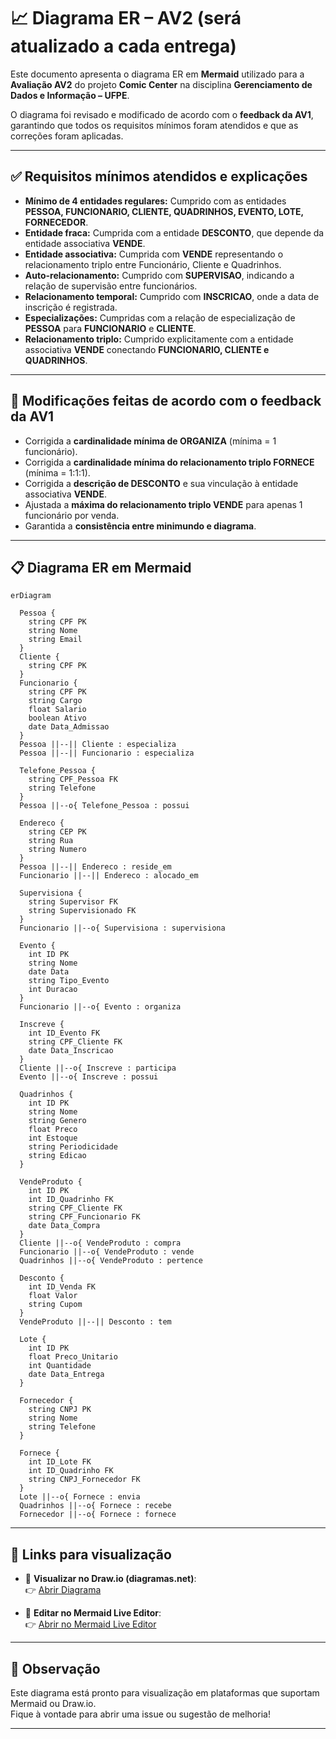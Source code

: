 
# 📈 Diagrama ER – AV2 (será atualizado a cada entrega)

Este documento apresenta o diagrama ER em **Mermaid** utilizado para a **Avaliação AV2** do projeto **Comic Center** na disciplina **Gerenciamento de Dados e Informação – UFPE**.

O diagrama foi revisado e modificado de acordo com o **feedback da AV1**, garantindo que todos os requisitos mínimos foram atendidos e que as correções foram aplicadas.

---

## ✅ Requisitos mínimos atendidos e explicações

- **Mínimo de 4 entidades regulares:** Cumprido com as entidades **PESSOA, FUNCIONARIO, CLIENTE, QUADRINHOS, EVENTO, LOTE, FORNECEDOR**.
- **Entidade fraca:** Cumprida com a entidade **DESCONTO**, que depende da entidade associativa **VENDE**.
- **Entidade associativa:** Cumprida com **VENDE** representando o relacionamento triplo entre Funcionário, Cliente e Quadrinhos.
- **Auto-relacionamento:** Cumprido com **SUPERVISAO**, indicando a relação de supervisão entre funcionários.
- **Relacionamento temporal:** Cumprido com **INSCRICAO**, onde a data de inscrição é registrada.
- **Especializações:** Cumpridas com a relação de especialização de **PESSOA** para **FUNCIONARIO** e **CLIENTE**.
- **Relacionamento triplo:** Cumprido explicitamente com a entidade associativa **VENDE** conectando **FUNCIONARIO, CLIENTE e QUADRINHOS**.

---

## 🔧 Modificações feitas de acordo com o feedback da AV1

- Corrigida a **cardinalidade mínima de ORGANIZA** (mínima = 1 funcionário).
- Corrigida a **cardinalidade mínima do relacionamento triplo FORNECE** (mínima = 1:1:1).
- Corrigida a **descrição de DESCONTO** e sua vinculação à entidade associativa **VENDE**.
- Ajustada a **máxima do relacionamento triplo VENDE** para apenas 1 funcionário por venda.
- Garantida a **consistência entre minimundo e diagrama**.

---

## 📋 Diagrama ER em Mermaid

```mermaid
erDiagram

  Pessoa {
    string CPF PK
    string Nome
    string Email
  }
  Cliente {
    string CPF PK
  }
  Funcionario {
    string CPF PK
    string Cargo
    float Salario
    boolean Ativo
    date Data_Admissao
  }
  Pessoa ||--|| Cliente : especializa
  Pessoa ||--|| Funcionario : especializa

  Telefone_Pessoa {
    string CPF_Pessoa FK
    string Telefone
  }
  Pessoa ||--o{ Telefone_Pessoa : possui

  Endereco {
    string CEP PK
    string Rua
    string Numero
  }
  Pessoa ||--|| Endereco : reside_em
  Funcionario ||--|| Endereco : alocado_em

  Supervisiona {
    string Supervisor FK
    string Supervisionado FK
  }
  Funcionario ||--o{ Supervisiona : supervisiona

  Evento {
    int ID PK
    string Nome
    date Data
    string Tipo_Evento
    int Duracao
  }
  Funcionario ||--o{ Evento : organiza

  Inscreve {
    int ID_Evento FK
    string CPF_Cliente FK
    date Data_Inscricao
  }
  Cliente ||--o{ Inscreve : participa
  Evento ||--o{ Inscreve : possui

  Quadrinhos {
    int ID PK
    string Nome
    string Genero
    float Preco
    int Estoque
    string Periodicidade
    string Edicao
  }

  VendeProduto {
    int ID PK
    int ID_Quadrinho FK
    string CPF_Cliente FK
    string CPF_Funcionario FK
    date Data_Compra
  }
  Cliente ||--o{ VendeProduto : compra
  Funcionario ||--o{ VendeProduto : vende
  Quadrinhos ||--o{ VendeProduto : pertence

  Desconto {
    int ID_Venda FK
    float Valor
    string Cupom
  }
  VendeProduto ||--|| Desconto : tem

  Lote {
    int ID PK
    float Preco_Unitario
    int Quantidade
    date Data_Entrega
  }

  Fornecedor {
    string CNPJ PK
    string Nome
    string Telefone
  }

  Fornece {
    int ID_Lote FK
    int ID_Quadrinho FK
    string CNPJ_Fornecedor FK
  }
  Lote ||--o{ Fornece : envia
  Quadrinhos ||--o{ Fornece : recebe
  Fornecedor ||--o{ Fornece : fornece
```

---

## 🔗 Links para visualização

- 📄 **Visualizar no Draw.io (diagramas.net)**:  
👉 [Abrir Diagrama](https://app.diagrams.net/?splash=0#G1z9cHzAu5elWG1Sr_yfaFSnkrfjwySuP5#%7B%22pageId%22%3A%22MDzwoyZKB1G08Y7-jSuO%22%7D)

- 📝 **Editar no Mermaid Live Editor**:  
👉 [Abrir no Mermaid Live Editor](https://mermaid.live/edit#pako:eNqVVm2PmkAQ_itkk37zLodveH4ziqmtBxycfmhMyBb2cFPY5RYw7an_vbu8uSDG9ouR2Wdmntl5ZuAIPOojMAWILTAMGIx2ZEcUxdIdx5wpR_FfUZKUYRIoc2upWN8bJkIj1DCgCOKwYUlxTN0YJQmFzWi6pSzzaOcip24sdFufm-2sHNfKyrJmKJJFiFEp1Ju-1pemobu36nCtnFBJ4MIVheidEiSFWm6M-co0ZvbK7AizzIiHKYEMU06y147nQRbQwuIjD0cwVBIYCnRh_ElpiCBRYIoPFQ6mSPxAF_oRThIo1_W6mS3slfHVdCoumKTKanG3LQEi5Q1dmMQMefQSBSUp_ciabjHiVH3sYR_6rT5za4OavtWNN_NfadVVXksFHRBJacPuZwyW2WobZQEk-BP6lDVltBU6smxzsblJp3h0XzPo81h72m5bu7Mdx_MQc5qoPrq0zaNRzKBEaKE7c_Pqblxepg8boqkac4AhZU0dZTGNpJBr802_UVsjiJsRnF7kJqAfGSSp1M8LcR-5vCSGApn80rQNfa4vTLutfsP6dld2HfO0Mpy5vW2xL5v-fxeNSeKxlgpLuq3oayoFuNt8Xpi7pIwgD12Jy9lYur1dOWIjdKwDJ-MTc8BJ7dZ5KmTl02bgL18UW1_P8lXzIibJkdbw6fTwQE-XBTlVYpokGW5DjleLT0bKm0zATyelRu0R86E0xuW57DJVduAydG7MJQqu5u1Mcz9pTwk3IXV0G93Ogt5Rmt3NUXPfgWLkZId65spCGgGEC4xDLh3ugqLCo9Jl6VDeg4DmOuMC7cTJLAqllrrkKwxcKeZGwYkkjMKr0nGZJZ93gQy5kjsRrRv_qNTdCZaGWoDfa7ELNOiBgGEfTFOWoR7gb1b-SuePIJf7DqR7xKccCEcfsl_C5cx9Ykh-UBpVboxmwb56yGIxteUHRo0QomBzmpEUTFV1nIcA0yP4zR-1x_6Tpj5rY22gqYOJOuyBP2D60B8_as_DyWTYHz4PJkN1dO6Bzzyr-vikjfvj0Wgy0IbjiTqa9AB_R6WUvRQfOPl3zvkvzl3U8g)

---

## 📌 Observação

Este diagrama está pronto para visualização em plataformas que suportam Mermaid ou Draw.io.  
Fique à vontade para abrir uma issue ou sugestão de melhoria!

---
